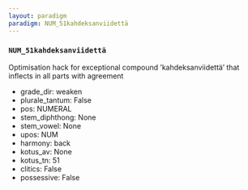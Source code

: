 ```yaml
---
layout: paradigm
paradigm: NUM_51kahdeksanviidettä
---
```

### ` NUM_51kahdeksanviidettä `

Optimisation hack for exceptional compound ’kahdeksanviidettä’ that inflects in all parts with agreement
* grade_dir: weaken
* plurale_tantum: False
* pos: NUMERAL
* stem_diphthong: None
* stem_vowel: None
* upos: NUM
* harmony: back
* kotus_av: None
* kotus_tn: 51
* clitics: False
* possessive: False
